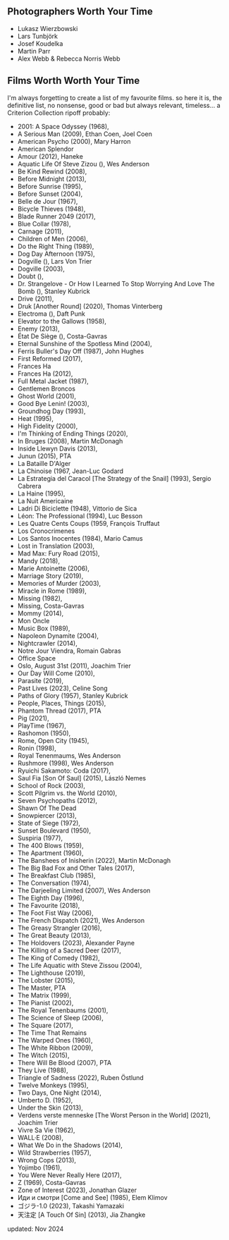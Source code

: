 Photographers Worth Your Time
---------------------

- Lukasz Wierzbowski
- Lars Tunbjörk
- Josef Koudelka
- Martin Parr
- Alex Webb & Rebecca Norris Webb


Films Worth Worth Your Time
---------------------

I'm always forgetting to create a list of my favourite films.
so here it is, the definitive list, no nonsense, good or bad but always relevant, timeless... a Criterion Collection ripoff probably:


- 2001: A Space Odyssey (1968),
- A Serious Man (2009), Ethan Coen, Joel Coen
- American Psycho (2000), Mary Harron
- American Splendor
- Amour (2012), Haneke
- Aquatic Life Of Steve Zizou (), Wes Anderson
- Be Kind Rewind (2008),
- Before Midnight (2013),
- Before Sunrise (1995),
- Before Sunset (2004),
- Belle de Jour (1967),
- Bicycle Thieves (1948),
- Blade Runner 2049 (2017),
- Blue Collar (1978),
- Carnage (2011),
- Children of Men (2006),
- Do the Right Thing (1989),
- Dog Day Afternoon (1975),
- Dogville (), Lars Von Trier
- Dogville (2003),
- Doubt (), 
- Dr. Strangelove - Or How I Learned To Stop Worrying And Love The Bomb (), Stanley Kubrick
- Drive (2011),
- Druk [Another Round] (2020), Thomas Vinterberg
- Electroma (), Daft Punk
- Elevator to the Gallows (1958),
- Enemy (2013),
- État De Siège (), Costa-Gavras
- Eternal Sunshine of the Spotless Mind (2004),
- Ferris Buller's Day Off (1987), John Hughes
- First Reformed (2017),
- Frances Ha
- Frances Ha (2012),
- Full Metal Jacket (1987),
- Gentlemen Broncos
- Ghost World (2001),
- Good Bye Lenin! (2003),
- Groundhog Day (1993),
- Heat (1995),
- High Fidelity (2000),
- I'm Thinking of Ending Things (2020),
- In Bruges (2008), Martin McDonagh
- Inside Llewyn Davis (2013),
- Junun (2015), PTA
- La Bataille D'Alger
- La Chinoise (1967, Jean-Luc Godard
- La Estrategia del Caracol [The Strategy of the Snail] (1993), Sergio Cabrera
- La Haine (1995),
- La Nuit Americaine
- Ladri Di Biciclette (1948), Vittorio de Sica
- Léon: The Professional (1994), Luc Besson
- Les Quatre Cents Coups (1959, François Truffaut
- Los Cronocrimenes
- Los Santos Inocentes (1984), Mario Camus
- Lost in Translation (2003),
- Mad Max: Fury Road (2015),
- Mandy (2018),
- Marie Antoinette (2006),
- Marriage Story (2019),
- Memories of Murder (2003),
- Miracle in Rome (1989),
- Missing (1982),
- Missing, Costa-Gavras
- Mommy (2014),
- Mon Oncle
- Music Box (1989),
- Napoleon Dynamite (2004),
- Nightcrawler (2014),
- Notre Jour Viendra, Romain Gabras
- Office Space
- Oslo, August 31st (2011), Joachim Trier
- Our Day Will Come (2010),
- Parasite (2019),
- Past Lives (2023), Celine Song
- Paths of Glory (1957), Stanley Kubrick
- People, Places, Things (2015),
- Phantom Thread (2017), PTA
- Pig (2021),
- PlayTime (1967),
- Rashomon (1950),
- Rome, Open City (1945),
- Ronin (1998),
- Royal Tenenmaums, Wes Anderson
- Rushmore (1998), Wes Anderson
- Ryuichi Sakamoto: Coda (2017),
- Saul Fia [Son Of Saul] (2015), László Nemes
- School of Rock (2003),
- Scott Pilgrim vs. the World (2010),
- Seven Psychopaths (2012),
- Shawn Of The Dead
- Snowpiercer (2013),
- State of Siege (1972),
- Sunset Boulevard (1950),
- Suspiria (1977),
- The 400 Blows (1959),
- The Apartment (1960),
- The Banshees of Inisherin (2022), Martin McDonagh
- The Big Bad Fox and Other Tales (2017),
- The Breakfast Club (1985),
- The Conversation (1974),
- The Darjeeling Limited (2007),  Wes Anderson
- The Eighth Day (1996),
- The Favourite (2018),
- The Foot Fist Way (2006),
- The French Dispatch (2021), Wes Anderson
- The Greasy Strangler (2016),
- The Great Beauty (2013),
- The Holdovers (2023), Alexander Payne
- The Killing of a Sacred Deer (2017),
- The King of Comedy (1982),
- The Life Aquatic with Steve Zissou (2004),
- The Lighthouse (2019),
- The Lobster (2015),
- The Master, PTA
- The Matrix (1999),
- The Pianist (2002),
- The Royal Tenenbaums (2001),
- The Science of Sleep (2006),
- The Square (2017),
- The Time That Remains
- The Warped Ones (1960),
- The White Ribbon (2009),
- The Witch (2015),
- There Will Be Blood (2007), PTA
- They Live (1988),
- Triangle of Sadness (2022), Ruben Östlund
- Twelve Monkeys (1995),
- Two Days, One Night (2014),
- Umberto D. (1952),
- Under the Skin (2013),
- Verdens verste menneske [The Worst Person in the World] (2021), Joachim Trier
- Vivre Sa Vie (1962),
- WALL·E (2008),
- What We Do in the Shadows (2014),
- Wild Strawberries (1957),
- Wrong Cops (2013),
- Yojimbo (1961),
- You Were Never Really Here (2017),
- Z (1969), Costa-Gavras
- Zone of Interest (2023), Jonathan Glazer
- Иди и смотри [Come and See] (1985), Elem Klimov
- ゴジラ-1.0 (2023), Takashi Yamazaki
- 天注定 [A Touch Of Sin] (2013), Jia Zhangke



updated: Nov 2024
